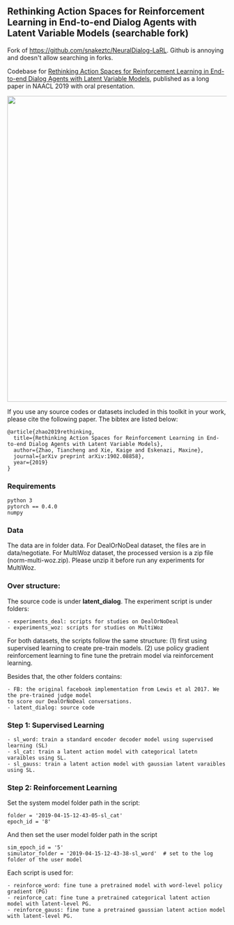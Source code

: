 ## Rethinking Action Spaces for Reinforcement Learning in End-to-end Dialog Agents with Latent Variable Models (searchable fork)

Fork of https://github.com/snakeztc/NeuralDialog-LaRL. Github is annoying and doesn't allow searching in forks.

Codebase for [Rethinking Action Spaces for Reinforcement Learning in End-to-end Dialog Agents with Latent Variable Models](https://arxiv.org/abs/1902.08858), published as a long paper in NAACL 2019 with oral presentation.

<p align="center">
  <img width="700" src="laRL-h.png">
</p>

If you use any source codes or datasets included in this toolkit in your
work, please cite the following paper. The bibtex are listed below:
 
    @article{zhao2019rethinking,
      title={Rethinking Action Spaces for Reinforcement Learning in End-to-end Dialog Agents with Latent Variable Models},
      author={Zhao, Tiancheng and Xie, Kaige and Eskenazi, Maxine},
      journal={arXiv preprint arXiv:1902.08858},
      year={2019}
    }
    
### Requirements
    python 3
    pytorch == 0.4.0
    numpy
            
### Data
The data are in folder data. For DealOrNoDeal dataset, the files are in data/negotiate. For MultiWoz dataset,
the processed version is a zip file (norm-multi-woz.zip). Please unzip it before run any experiments for MultiWoz.

            
### Over structure:
The source code is under **latent_dialog**. The experiment script is under folders:

    - experiments_deal: scripts for studies on DealOrNoDeal
    - experiments_woz: scripts for studies on MultiWoz
    
For both datasets, the scripts follow the same structure: (1) first using supervised learning
to create pre-train models. (2) use policy gradient reinforcement learning to fine tune the pretrain
model via reinforcement learning.

Besides that, the other folders contains:
    
    - FB: the original facebook implementation from Lewis et al 2017. We the pre-trained judge model 
    to score our DealOrNoDeal conversations.
    - latent_dialog: source code 

### Step 1: Supervised Learning

    - sl_word: train a standard encoder decoder model using supervised learning (SL)
    - sl_cat: train a latent action model with categorical latetn varaibles using SL.
    - sl_gauss: train a latent action model with gaussian latent varaibles using SL.

### Step 2: Reinforcement Learning
Set the system model folder path in the script:
       
    folder = '2019-04-15-12-43-05-sl_cat'
    epoch_id = '8'
    
And then set the user model folder path in the script
    
    sim_epoch_id = '5'
    simulator_folder = '2019-04-15-12-43-38-sl_word'  # set to the log folder of the user model

Each script is used for:

    - reinforce_word: fine tune a pretrained model with word-level policy gradient (PG)
    - reinforce_cat: fine tune a pretrained categorical latent action model with latent-level PG.
    - reinforce_gauss: fine tune a pretrained gaussian latent action model with latent-level PG.
